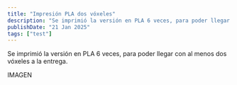 ```yaml
---
title: "Impresión PLA dos vóxeles"
description: "Se imprimió la versión en PLA 6 veces, para poder llegar con al menos dos vóxeles a la entrega."
publishDate: "21 Jan 2025"
tags: ["test"]
---
```


Se imprimió la versión en PLA 6 veces, para poder llegar con al menos dos vóxeles a la entrega.

IMAGEN
